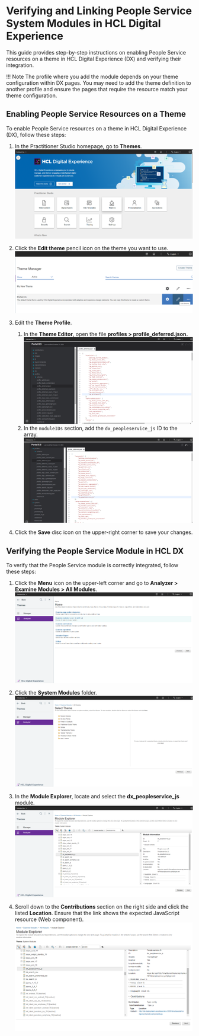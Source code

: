 # Verifying and Linking People Service System Modules in HCL Digital Experience

This guide provides step-by-step instructions on enabling People Service resources on a theme in HCL Digital Experience (DX) and verifying their integration.

!!! Note
    The profile where you add the module depends on your theme configuration within DX pages. You may need to add the theme definition to another profile and ensure the pages that require the resource match your theme configuration.

## Enabling People Service Resources on a Theme

To enable People Service resources on a theme in HCL Digital Experience (DX), follow these steps:

 1. In the Practitioner Studio homepage, go to **Themes**.
        ![System modules - Theme option from practitioner](./img/system-module-themes-page.png)

 2. Click the **Edit theme** pencil icon on the theme you want to use.
        ![System modules - Edit theme](./img/system-module-edit-theme.png)

 3. Edit the **Theme Profile**.
    1. In the **Theme Editor**, open the file **profiles > profile_deferred.json.**
        ![System modules - Profile deferred json](./img/system-module-profile-deferred-json.png)
    2. In the `moduleIDs` section, add the `dx_peopleservice_js` ID to the array.
        ![System modules - add module id](./img/system-module-add-peopleservice-moduleID.png)

 4. Click the **Save** disc icon on the upper-right corner to save your changes.

## Verifying the People Service Module in HCL DX

To verify that the People Service module is correctly integrated, follow these steps:

 1. Click the **Menu** icon on the upper-left corner and go to **Analyzer > Examine Modules > All Modules**.
        ![System modules - analyzer page](./img/system-module-analyzer-page.png)

 2. Click the **System Modules** folder.
        ![System modules - all system modules](./img/system-module-all-system-modules.png)

 3. In the **Module Explorer**, locate and select the **dx_peopleservice_js** module.
        ![System modules - find people service module](./img/system-module-find-people-service-id.png)

 4. Scroll down to the **Contributions** section on the right side and click the listed **Location**. Ensure that the link shows the expected JavaScript resource (Web component).
        ![System modules - find people service module](./img/system-module-contribution-listed-location.png)
